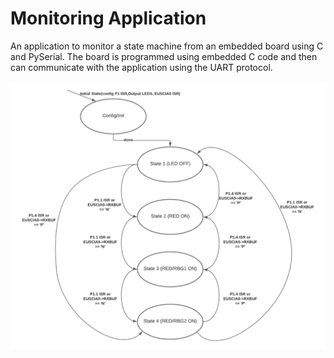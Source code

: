 # Monitoring Application
An application to monitor a state machine from an embedded board using C and PySerial. The board is programmed using embedded C code and then can communicate with the application using the UART protocol. 

![alt text](State_Diagram.png)
